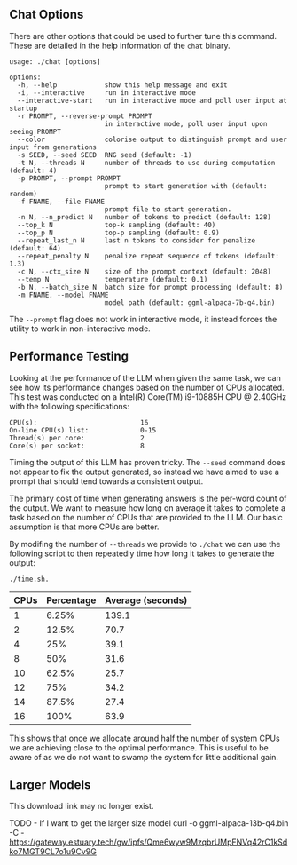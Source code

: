 ## Chat Options

There are other options that could be used to further tune this command. These are detailed
in the help information of the `chat` binary.
```
usage: ./chat [options]

options:
  -h, --help            show this help message and exit
  -i, --interactive     run in interactive mode
  --interactive-start   run in interactive mode and poll user input at startup
  -r PROMPT, --reverse-prompt PROMPT
                        in interactive mode, poll user input upon seeing PROMPT
  --color               colorise output to distinguish prompt and user input from generations
  -s SEED, --seed SEED  RNG seed (default: -1)
  -t N, --threads N     number of threads to use during computation (default: 4)
  -p PROMPT, --prompt PROMPT
                        prompt to start generation with (default: random)
  -f FNAME, --file FNAME
                        prompt file to start generation.
  -n N, --n_predict N   number of tokens to predict (default: 128)
  --top_k N             top-k sampling (default: 40)
  --top_p N             top-p sampling (default: 0.9)
  --repeat_last_n N     last n tokens to consider for penalize (default: 64)
  --repeat_penalty N    penalize repeat sequence of tokens (default: 1.3)
  -c N, --ctx_size N    size of the prompt context (default: 2048)
  --temp N              temperature (default: 0.1)
  -b N, --batch_size N  batch size for prompt processing (default: 8)
  -m FNAME, --model FNAME
                        model path (default: ggml-alpaca-7b-q4.bin)
```

The `--prompt` flag does not work in interactive mode, it instead forces the utility
to work in non-interactive mode.

## Performance Testing

Looking at the performance of the LLM when given the same task, we can see how its
performance changes based on the number of CPUs allocated. This test was conducted
on a Intel(R) Core(TM) i9-10885H CPU @ 2.40GHz with the following specifications:

```
CPU(s):                          16
On-line CPU(s) list:             0-15
Thread(s) per core:              2
Core(s) per socket:              8
```

Timing the output of this LLM has proven tricky. The `--seed` command does not appear 
to fix the output generated, so instead we have aimed to use a prompt that should
tend towards a consistent output.

The primary cost of time when generating answers is the per-word count of the output. 
We want to measure how long on average it takes to complete a task based on the number
of CPUs that are provided to the LLM. Our basic assumption is that more CPUs are better.

By modifing the number of `--threads` we provide to `./chat` we can use the following
script to then repeatedly time how long it takes to generate the output:

```
./time.sh.
```

| CPUs | Percentage |  Average (seconds) |
|------|------------|--------------------|
| 1    | 6.25%      | 139.1              |
| 2    | 12.5%      | 70.7               |
| 4    | 25%        | 39.1               |
| 8    | 50%        | 31.6               |
| 10   | 62.5%      | 25.7               |
| 12   | 75%        | 34.2               |
| 14   | 87.5%      | 27.4               |
| 16   | 100%       | 63.9

This shows that once we allocate around half the number of system CPUs we are achieving close to the 
optimal performance. This is useful to be aware of as we do not want to swamp the system for little
additional gain.

## Larger Models

This download link may no longer exist.

TODO - If I want to get the larger size model
curl -o ggml-alpaca-13b-q4.bin -C - https://gateway.estuary.tech/gw/ipfs/Qme6wyw9MzqbrUMpFNVq42rC1kSdko7MGT9CL7o1u9Cv9G